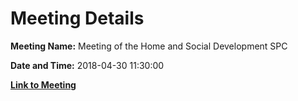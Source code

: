 # Meeting Details

**Meeting Name:** Meeting of the Home and Social Development SPC

**Date and Time:** 2018-04-30 11:30:00

**[Link to Meeting](https://www.limerick.ie/council/whats-on/meeting-home-and-social-development-spc)**
